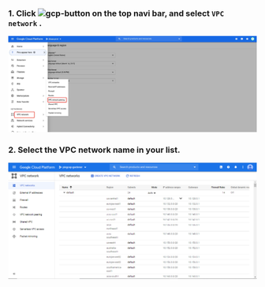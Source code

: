 ### 1. Click ![gcp-button](/peering/img/gcp-button.jpg) on the top navi bar, and select `VPC network` .<ColumnTitle>
  
![gcp-vpc-network](/peering/img/gcp-vpc-network.jpg)

### 2. Select the VPC network name in your list.<ColumnTitle>

![gcp-network-list](/peering/img/gcp-network-list.png)
